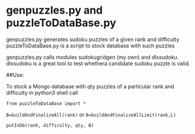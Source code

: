 # genpuzzles.py and puzzleToDataBase.py

genpuzzles.py generates sudoku puzzles of a given rank and difficulty
puzzleToDataBase.py is a script to stock database with such puzzles

genpuzzles.py calls modules sudokugridgen (my own) and dlxsudoku. 
dlxsudoku is a great tool to test whethera candidate sudoku puzzle is valid.

##Use:

To stock a Mongo database with qty puzzles of a particular rank and difficulty
in python3 shell call

`from puzzleToDataBase import *`

`B=buildAndFinalizeAll(rank)` or `B=buildAndFinalizeAllLimit(rank,L)`


`putInDb(rank, difficulty, qty, B)`
